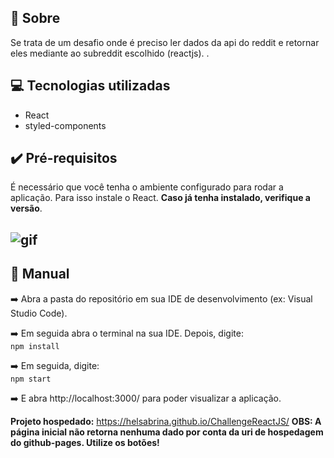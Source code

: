 ## :memo: Sobre
<p>Se trata de um desafio onde é preciso ler dados da api do reddit e retornar eles mediante ao subreddit escolhido (reactjs). </strong>.</p> 

## :computer: Tecnologias utilizadas
<ul>
	<li>React</li>
	<li>styled-components</li>
</ul>

## :heavy_check_mark: Pré-requisitos
É necessário que você tenha o ambiente configurado para rodar a aplicação. Para isso instale o React. <strong>Caso já tenha instalado, verifique a versão</strong>.

 ## ![gif](https://github.com/helsabrina/ChallengeReactJS/blob/master/demo/gif.gif)

## :bookmark_tabs: Manual
:arrow_right: Abra a pasta do repositório em sua IDE de desenvolvimento (ex: Visual Studio Code).

:arrow_right: Em seguida abra o terminal na sua IDE. Depois, digite:<br>
`npm install`

:arrow_right: Em seguida, digite:<br>
`npm start`

:arrow_right: E abra http://localhost:3000/ para poder visualizar a aplicação. <br>

<strong>Projeto hospedado:</strong> https://helsabrina.github.io/ChallengeReactJS/ 
<strong>OBS: A página inicial não retorna nenhuma dado por conta da uri de hospedagem do github-pages. Utilize os botões!</strong> 
